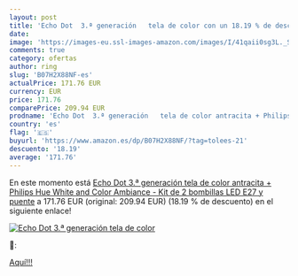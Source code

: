 ```yaml
---
layout: post
title: 'Echo Dot  3.ª generación   tela de color con un 18.19 % de descuento'
date: 
image: 'https://images-eu.ssl-images-amazon.com/images/I/41qaii0sg3L._SL200_.jpg'
comments: true
category: ofertas
author: ring
slug: 'B07H2X88NF-es'
actualPrice: 171.76 EUR
currency: EUR
price: 171.76
comparePrice: 209.94 EUR
prodname: 'Echo Dot  3.ª generación   tela de color antracita + Philips Hue White and Color Ambiance - Kit de 2 bombillas LED E27 y puente'
country: 'es'
flag: '🇪🇸'
buyurl: 'https://www.amazon.es/dp/B07H2X88NF/?tag=tolees-21'
descuento: '18.19'
average: '171.76'
---
```


En este momento está [Echo Dot  3.ª generación   tela de color antracita + Philips Hue White and Color Ambiance - Kit de 2 bombillas LED E27 y puente](https://www.amazon.es/dp/B07H2X88NF/?tag=tolees-21) a 171.76 EUR (original: 209.94 EUR) (18.19 %  de descuento) en el siguiente enlace!

[![Echo Dot  3.ª generación   tela de color](https://images-eu.ssl-images-amazon.com/images/I/41qaii0sg3L._SL200_.jpg)](https://www.amazon.es/dp/B07H2X88NF/?tag=tolees-21)

🔎:


[Aquí!!!](https://www.amazon.es/dp/B07H2X88NF/?tag=tolees-21)
